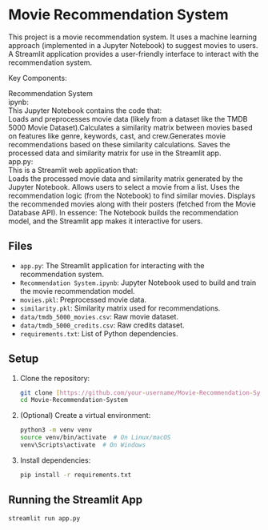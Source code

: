 # Movie Recommendation System

This project is a movie recommendation system. 
It uses a machine learning approach (implemented in a Jupyter Notebook) to suggest movies to users. <br>
A Streamlit application provides a user-friendly interface to interact with the recommendation system. <br>

Key Components:

Recommendation System <br>
ipynb: <br> 
This Jupyter Notebook contains the code that:<br>
Loads and preprocesses movie data (likely from a dataset like the TMDB 5000 Movie Dataset).Calculates a similarity matrix between movies based on features like genre, keywords, cast, and crew.Generates movie recommendations based on these similarity calculations.
Saves the processed data and similarity matrix for use in the Streamlit app. <br>
app.py:<br>
This is a Streamlit web application that: <br>
Loads the processed movie data and similarity matrix generated by the Jupyter Notebook.
Allows users to select a movie from a list.
Uses the recommendation logic (from the Notebook) to find similar movies.
Displays the recommended movies along with their posters (fetched from the Movie Database API).
In essence: The Notebook builds the recommendation model, and the Streamlit app makes it interactive for users.
## Files

* `app.py`:  The Streamlit application for interacting with the recommendation system.
* `Recommendation System.ipynb`: Jupyter Notebook used to build and train the movie recommendation model.
* `movies.pkl`:  Preprocessed movie data.
* `similarity.pkl`:  Similarity matrix used for recommendations.
* `data/tmdb_5000_movies.csv`:  Raw movie dataset.
* `data/tmdb_5000_credits.csv`: Raw credits dataset.
* `requirements.txt`:  List of Python dependencies.

## Setup

1.  Clone the repository:
    ```bash
    git clone [https://github.com/your-username/Movie-Recommendation-System.git](https://github.com/jnishanjain/Movie-Recommendation-System.git)
    cd Movie-Recommendation-System
    ```
2.  (Optional) Create a virtual environment:
    ```bash
    python3 -m venv venv
    source venv/bin/activate  # On Linux/macOS
    venv\Scripts\activate  # On Windows
    ```
3.  Install dependencies:
    ```bash
    pip install -r requirements.txt
    ```

## Running the Streamlit App

```bash
streamlit run app.py
